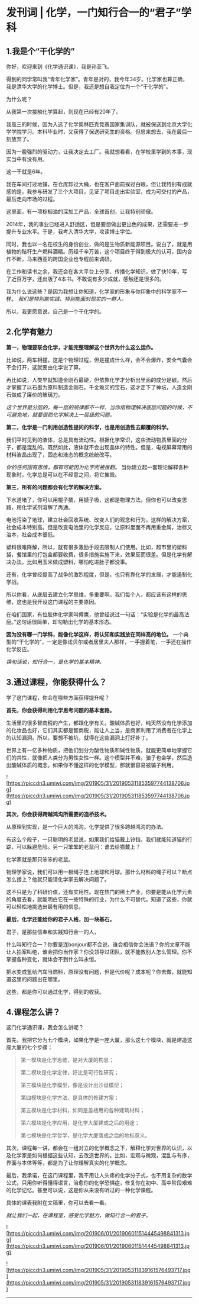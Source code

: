 # 发刊词 | 化学，一门知行合一的“君子”学科

## 1.我是个“干化学的”

你好，欢迎来到《化学通识课》，我是孙亚飞。

得到的同学常叫我“青年化学家”。青年是对的，我今年34岁。化学家也算正确，我是清华大学的化学博士。但是，我还是想自我定位为一个“干化学的”。

为什么呢？

从我第一次接触化学算起，到现在已经有20年了。

我高三的时候，因为入选了化学奥林匹克竞赛国家集训队，就被保送到北京大学化学学院学习。本科毕业时，又获得了保送研究生的资格。但思来想去，我在最后一刻放弃了。

因为一股强烈的驱动力，让我决定去工厂。我就想看看，在学校里学到的本事，现实当中有没有用。

这一干就是6年。

我在车间打过地铺，在仓库卸过大桶，也在客户面前挨过白眼，但让我特别有成就感的是，我参与研发了三个大项目，见证了项目走出实验室，成为可交付的产品，最后走向市场的过程。

这里面，有一项棕榈油的深加工产品，全球首创，让我特别骄傲。

2014年，我的事业已经进入舒适区，但是要想做出更出色的成果，还需要进一步提升专业水平。于是，我考入清华大学，攻读博士学位。

同时，我也以一名在校生的身份创业，做的是生物质新能源项目。说白了，就是用植物的秸秆生产燃料酒精。历经千辛万苦，这个项目终于得到极大的认可，国内合作不断，马来西亚的跨国企业也专程前来调研。

在工作和读书之余，我还会在各大平台上分享、传播化学知识，做了快10年，写了近百万字，还出版了4本书。不敢说有多少成就，感触还是很多的。

我为什么说这些？是因为我想让你知道，化学家的形象与你印象中的科学家不一样。 *我们是特别能实践，特别能面对现实的一群人。*

所以，我更愿意说，自己是一个干化学的。

## 2.化学有魅力

 **第一，物理要联合化学，才能完整理解这个世界为什么这么运作。**

比如说，两车相撞，这是个物理过程，但是撞成什么样，会不会爆炸，安全气囊会不会打开，这就要由化学说了算。

再比如说，人类早就知道金刚石最硬，但依靠化学才分析出里面的成分是碳。然后才掌握了以石墨为原料制造金刚石。千金难买的宝石，这才走下了神坛，人造金刚石做成了廉价的玻璃刀。

 *这个世界是分层的，每一层的规律都不一样，当你用物理解决底层问题的时候，不可避免地，就要借助化学解决上一层级的问题。*

 **第二，化学是一门利用创造性提问的科学，也是用创造性去颠覆的科学。**

我们平时见到的液体，总是具有流动性。根据化学常识，这些流动物质里面的分子，都是混乱的。既然如此，液体就不会出现晶体的特性。但是，电视屏幕常用的材料液晶出现了，固态和液态的概念统统改写。

 *你的任何固有思维，都有可能因为化学而被推翻。* 当你建立起一套理论解释各种现象时，化学总是可以在不经意之间，将它摧毁。

 **第三，所有的问题都会有化学的解决方案。**

下水道堵了，你可以用棍子捅，用搋子吸，这都是物理方法。但你也可以改变思路，用化学试剂溶解了再通。

电池污染了地球，建立社会回收系统、改变人们的观念和行为，这样的解决方案，社会成本特别高。但是改变电池里的化学反应，让原料里面不再用重金属，治标又治本，社会成本很低。

塑料很难降解，所以，就有很多激励手段去限制人们使用。比如，超市里的塑料袋，餐馆里的打包盒都要收费，很多措施实施下来，效果反而很差。但是化学有解决办法，比如用玉米做成塑料，哪怕吃进肚子都没事。

还有，化学曾经提高了战争的激烈程度，但是，也只有靠化学的发展，才能遏制化学战。

所以你看，从底层去建立化学思维，多重要啊。我们每个人，都应该有这样的思维，这也是我开设这门课程的主要原因。

在咱们国家，有位胶体化学家叫傅鹰，他曾经说过一句话：“实验是化学的最高法庭。”这句话很简单，却勾勒出化学的基本形态。

 **因为没有哪一门学科，能像化学这样，将认知和实践放在同样高的地位。** 一个典型的“干化学的”，一定是像诺贝尔或者居里夫人那样，一手握着笔，一手还在操作化学反应。

 *换句话说，知行合一，是化学的基本精神。*

## 3.通过课程，你能获得什么？

学了这门课程，你会在哪些方面获得提升呢？

 **首先，你会获得利用化学思考问题的基本套路。**

生活里的很多智商税的产生，都跟化学有关。酸碱体质也好，纯天然没有化学添加的化妆品也好，它们其实都是智商税，能让人上当，是商家利用了消费者在化学上的认知漏洞。所以，要想不被坑，就得在这些漏洞上打好补丁。

世界上有一亿多种物质，把他们划分为酸性物质和碱性物质，就能更简单地掌握它们的共性，就像把人类分为男性女性一样。这个模型并不难，骗子也会学，然后造出酸碱体质的概念。如果你不懂这样的化学模型，那就很容易被骗子利用。

![https://piccdn3.umiwi.com/img/201905/31/201905311853597744138706.jpg](https://piccdn3.umiwi.com/img/201905/31/201905311853597744138706.jpg)

 **其次，你会获得跨越鸿沟所需要的造桥技术。**

从原理到实现，是一个巨大的鸿沟，化学提供了很多跨越鸿沟的办法。

有这么个段子，一只聪明的老鼠说，如果我们给猫戴上铃铛，我们就能知道猫的行踪，可以躲避危险。另一只笨笨的老鼠问：谁去给猫戴上？

化学家就是那只笨笨的老鼠。

物理学家说，我们可以用一根绳子连上地球和月球。那什么材料的绳子可以？断点怎么接上？他就只能请化学家去解决问题了。

这不只是为了科研价值，还有实用性。现在热门的稀土产业，你要是能从化学元素的角度去看，就能明白它在一些特殊的行业，为什么不可替代。知道了这些，你就可以轻松地挑选出最有用的信息。

 **最后，化学还能给你的君子人格，加一块基石。**

君子，是那些信奉和实践知行合一的人，

什么叫知行合一？你要是连bonjour都不会说，谁会相信你会法语？你的文章不能让人拍案叫绝，谁会把你当作家？你没领导过团队，就不能教别人怎么管理。你不掌握各种变化，就体会不到什么叫永恒。

把水变成氢给汽车当燃料，原理没有问题，但是代价呢？成本呢？你去做，就能知道这里的问题出在哪里。

这些，都是你可以通过化学，得到的收获。

## 4.课程怎么讲？

这门化学通识课，我会怎么讲呢？

首先，我把它分为七个模块，如果化学是一座大厦，那么这七个模块，就是建造这座大厦的七个步骤：

> 第一模块是化学思维，是对大厦的构思；
> 
> 第二模块是化学定律，好比是可行性研究；
> 
> 第三模块是化学模型，像是设计出沙盘模型；
> 
> 第四模块是化学方法，是具体的修建方案；
> 
> 第五模块是化学材料，如同是盖楼用的各种建筑材料；
> 
> 第六模块是化学应用，是化学大厦建成之后的用途；
> 
> 第七模块是化学哲学，是化学大厦落成之后的地标意义。

其次，课程每一讲，都会在一组对立的化学概念之下，解释化学对世界的认识，以及化学家是如何根据这些认知，去改造世界的。比如，宏观与微观，混乱与有序，界面与本体等等，都是为了让你理解真实的化学概念。

最后，我承诺，在这门课程里，我不用让人头疼的化学分子式，也不用复杂的数学公式，只用你听得懂得语言，治愈你的化学恐惧症，修复你在初中、高中阶段艰难的化学记忆。甚至可以说，这是你从来没有听过的一种化学课程。

具体的课表我附在文稿里，你可以去看一看。

 *就让我们一起，在课程里，感受化学魅力，做知行合一的君子。*

![https://piccdn3.umiwi.com/img/201906/01/201906011514445498841313.jpg](https://piccdn3.umiwi.com/img/201906/01/201906011514445498841313.jpg)

![https://piccdn3.umiwi.com/img/201905/31/201905311839161576493717.jpg](https://piccdn3.umiwi.com/img/201905/31/201905311839161576493717.jpg)

---

